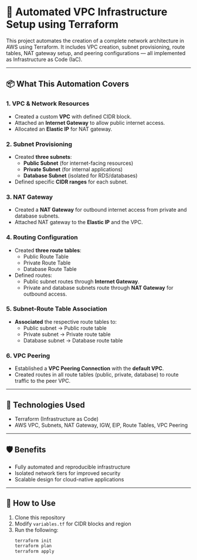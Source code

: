 # 🚀 Automated VPC Infrastructure Setup using Terraform

This project automates the creation of a complete network architecture in AWS using Terraform. It includes VPC creation, subnet provisioning, route tables, NAT gateway setup, and peering configurations — all implemented as Infrastructure as Code (IaC).

---

## 📦 What This Automation Covers

### 1. VPC & Network Resources
- Created a custom **VPC** with defined CIDR block.
- Attached an **Internet Gateway** to allow public internet access.
- Allocated an **Elastic IP** for NAT gateway.

### 2. Subnet Provisioning
- Created **three subnets**:
  - **Public Subnet** (for internet-facing resources)
  - **Private Subnet** (for internal applications)
  - **Database Subnet** (isolated for RDS/databases)
- Defined specific **CIDR ranges** for each subnet.

### 3. NAT Gateway
- Created a **NAT Gateway** for outbound internet access from private and database subnets.
- Attached NAT gateway to the **Elastic IP** and the VPC.

### 4. Routing Configuration
- Created **three route tables**:
  - Public Route Table
  - Private Route Table
  - Database Route Table
- Defined routes:
  - Public subnet routes through **Internet Gateway**.
  - Private and database subnets route through **NAT Gateway** for outbound access.

### 5. Subnet-Route Table Association
- **Associated** the respective route tables to:
  - Public subnet → Public route table
  - Private subnet → Private route table
  - Database subnet → Database route table

### 6. VPC Peering
- Established a **VPC Peering Connection** with the **default VPC**.
- Created routes in all route tables (public, private, database) to route traffic to the peer VPC.

---

## 📁 Technologies Used
- Terraform (Infrastructure as Code)
- AWS VPC, Subnets, NAT Gateway, IGW, EIP, Route Tables, VPC Peering

---

## 🛡 Benefits
- Fully automated and reproducible infrastructure
- Isolated network tiers for improved security
- Scalable design for cloud-native applications

---

## 🔧 How to Use
1. Clone this repository
2. Modify `variables.tf` for CIDR blocks and region
3. Run the following:
   ```bash
   terraform init
   terraform plan
   terraform apply
